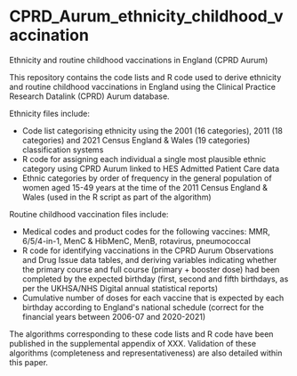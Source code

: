 # CPRD_Aurum_ethnicity_childhood_vaccination
Ethnicity and routine childhood vaccinations in England (CPRD Aurum)

This repository contains the code lists and R code used to derive ethnicity and routine childhood vaccinations in England using the Clinical Practice Research Datalink (CPRD) Aurum database. 

Ethnicity files include:
- Code list categorising ethnicity using the 2001 (16 categories), 2011 (18 categories) and 2021 Census England & Wales (19 categories) classification systems
- R code for assigning each individual a single most plausible ethnic category using CPRD Aurum linked to HES Admitted Patient Care data 
- Ethnic categories by order of frequency in the general population of women aged 15-49 years at the time of the 2011 Census England & Wales (used in the R script as part of the algorithm)

Routine childhood vaccination files include:
- Medical codes and product codes for the following vaccines: MMR, 6/5/4-in-1, MenC & HibMenC, MenB, rotavirus, pneumococcal
- R code for identifying vaccinations in the CPRD Aurum Observations and Drug Issue data tables, and deriving variables indicating whether the primary course and full course (primary + booster dose) had been completed by the expected birthday (first, second and fifth birthdays, as per the UKHSA/NHS Digital annual statistical reports)
- Cumulative number of doses for each vaccine that is expected by each birthday according to England's national schedule (correct for the financial years between 2006-07 and 2020-2021)

The algorithms corresponding to these code lists and R code have been published in the supplemental appendix of XXX. Validation of these algorithms (completeness and representativeness) are also detailed within this paper. 
